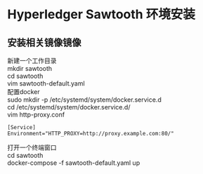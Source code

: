 # Hyperledger Sawtooth 环境安装

## 安装相关镜像镜像

新建一个工作目录 <br/>
mkdir sawtooth <br/>
cd sawtooth <br/>
vim sawtooth-default.yaml <br/>
配置docker <br/>
sudo mkdir -p /etc/systemd/system/docker.service.d <br/>
cd /etc/systemd/system/docker.service.d/ <br/>
vim http-proxy.conf <br/>

`[Service]` <br/>
`Environment="HTTP_PROXY=http://proxy.example.com:80/"` <br/>

打开一个终端窗口 <br/>
cd sawtooth <br/>
docker-compose -f sawtooth-default.yaml up <br/>

